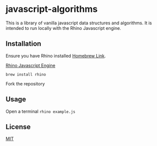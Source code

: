 # javascript-algorithms
This is a library of vanilla javascript data structures and algorithms.
It is intended to run locally with the Rhino Javascript engine.

## Installation
Ensure you have Rhino installed [Homebrew Link](https://github.com/Homebrew/homebrew-core/blob/master/Formula/rhino.rb).

[Rhino Javascript Engine](https://developer.mozilla.org/en-US/docs/Mozilla/Projects/Rhino)

```brew install rhino```

Fork the repository

## Usage
Open a terminal
```rhino example.js```

## License
[MIT](https://choosealicense.com/licenses/mit/)
